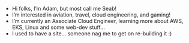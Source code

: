 - Hi folks, I’m Adam, but most call me Seab!
- I’m interested in aviation, travel, cloud engineering, and gaming!
- I’m currently an Associate Cloud Engineer, learning more about AWS, EKS, Linux and some web-dev stuff...
- I used to have a site... someone nag me to get on re-building it :)
